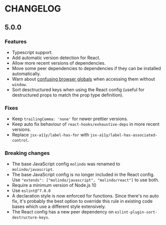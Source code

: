 # CHANGELOG

## 5.0.0

### Features

 - Typescript support.
 - Add automatic version detection for React.
 - Allow more recent versions of dependencies.
 - Move some peer dependencies to dependencies if they can be installed automatically.
 - Warn about [confusing browser globals](https://www.npmjs.com/package/confusing-browser-globals) when accessing them without `window`.
 - Sort desctructured keys when using the React config (useful for destructured props to match the prop type definition).

### Fixes

 - Keep `trailingComma: 'none'` for newer prettier versions.
 - Keep auto fix behaviour of `react-hooks/exhaustive-deps` in more recent versions.
 - Replace `jsx-a11y/label-has-for` with `jsx-a11y/label-has-associated-control`.

### Breaking changes

 - The base JavaScript config `molindo` was renamed to `molindo/javascript`.
 - The base JavaScript config is no longer included in the React config. Use `"extends": ["molindo/javascript", "molindo/react"]` to use both.
 - Require a minimum version of Node.js 10
 - Use `eslint@^7.0.0`
 - A declaration style is now enforced for functions. Since there's no auto fix, it's probably the best option to override this rule in existing code bases which use a different style extensively.
 - The React config has a new peer dependency on `eslint-plugin-sort-destructure-keys`.
